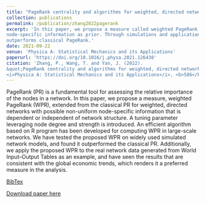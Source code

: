 ```yaml
---
title: "PageRank centrality and algorithms for weighted, directed networks"
collection: publications
permalink: /publication/zhang2022pagerank
excerpt: 'In this paper, we propose a measure called weighted PageRank (WPR) for weighted, directed networks, with possible non-uniform
node-specific information as prior. Through simulations and applications to World Input-Output Networks, we have found the proposed measure
outperforms classical PageRank.'
date: 2021-09-22
venue: 'Physica A: Statistical Mechanics and its Applications'
paperurl: 'https://doi.org/10.1016/j.physa.2021.126438'
citation: 'Zhang, P., Wang, T. and Yan, J. (2022). 
&quot;PageRank centrality and algorithms for weighted, directed networks.&quot; 
<i>Physica A: Statistical Mechanics and its Applications</i>, <b>586</b>, 126438.'
---
```

PageRank (PR) is a fundamental tool for assessing the relative importance of the nodes in a network. 
In this paper, we propose a measure, weighted PageRank (WPR), extended from the classical PR for weighted, 
directed networks with possible non-uniform node-specific information that is dependent or independent of network structure. 
A tuning parameter leveraging node degree and strength is introduced. 
An efficient algorithm based on R program has been developed for computing WPR in large-scale networks. 
We have tested the proposed WPR on widely used simulated network models, and found it outperformed the classical PR. 
Additionally, we apply the proposed WPR to the real network data generated from World Input–Output 
Tables as an example, and have seen the results that are consistent with the global economic trends, 
which renders it a preferred measure in the analysis.

[BibTex](https://panpanzhang99299.github.io/pzhang/files/zhang2022pagerank.bib)

[Download paper here](https://doi.org/10.1016/j.physa.2021.126438)
